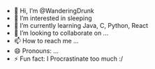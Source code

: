 - 👋 Hi, I’m @WanderingDrunk
- 👀 I’m interested in sleeping
- 🌱 I’m currently learning Java, C, Python, React
- 💞️ I’m looking to collaborate on ...
- 📫 How to reach me ...
- 😄 Pronouns: ...
- ⚡ Fun fact: I Procrastinate too much :/

<!---
WanderingDrunk/WanderingDrunk is a ✨ special ✨ repository because its `README.md` (this file) appears on your GitHub profile.
You can click the Preview link to take a look at your changes.
--->
